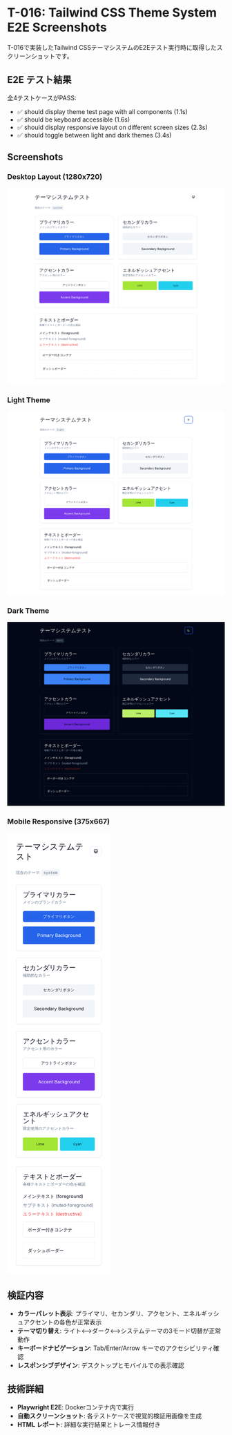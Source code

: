 # T-016: Tailwind CSS Theme System E2E Screenshots

T-016で実装したTailwind CSSテーマシステムのE2Eテスト実行時に取得したスクリーンショットです。

## E2E テスト結果

全4テストケースがPASS:
- ✅ should display theme test page with all components (1.1s)
- ✅ should be keyboard accessible (1.6s)  
- ✅ should display responsive layout on different screen sizes (2.3s)
- ✅ should toggle between light and dark themes (3.4s)

## Screenshots

### Desktop Layout (1280x720)
![Desktop Layout](theme_e2e_desktop.png)

### Light Theme
![Light Theme](theme_e2e_light.png)

### Dark Theme  
![Dark Theme](theme_e2e_dark.png)

### Mobile Responsive (375x667)
![Mobile Layout](theme_e2e_mobile.png)

## 検証内容

- **カラーパレット表示**: プライマリ、セカンダリ、アクセント、エネルギッシュアクセントの各色が正常表示
- **テーマ切り替え**: ライト⟷ダーク⟷システムテーマの3モード切替が正常動作
- **キーボードナビゲーション**: Tab/Enter/Arrow キーでのアクセシビリティ確認
- **レスポンシブデザイン**: デスクトップとモバイルでの表示確認

## 技術詳細

- **Playwright E2E**: Dockerコンテナ内で実行
- **自動スクリーンショット**: 各テストケースで視覚的検証用画像を生成
- **HTML レポート**: 詳細な実行結果とトレース情報付き